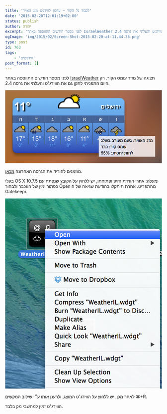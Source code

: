 ```yaml
---
title: 'לכבוד גל הקור – עדכון לווידג׳ט מזג האויר'
date: '2015-02-20T12:01:19+02:00'
status: publish
author: יהודה
excerpt: 'לפני מספר חודשים התווספה באתר IsraelWeather תצוגה של מדד עומס הקור. רק היום התפניתי לתקן גם את הווידג׳ט והעלתי את גרסה 2.4'
ogImage: 'img/2015/02/Screen-Shot-2015-02-20-at-11.44.35.png'
type: post
id: 763
tags:
    - 'ווידג׳טים'
post_format: []
---
```

לפני מספר חודשים התווספה באתר [IsraelWeather](http://www.israelweather.co.il/) תצוגה של מדד עומס הקור. רק היום התפניתי לתקן גם את הווידג׳ט והעלתי את גרסה 2.4.

![ווידג׳ט מזג האויר](/img/2015/02/Screen-Shot-2015-02-20-at-11.44.35.png)

מוזמנים להוריד את הגרסה האחרונה [מכאן](http://yehudab.com/widgets/WeatherIL-2d4.zip).

בעלי OS X 10.7.5 ומעלה: אחרי הורדת הזיפ ופתיחתו, יש ללחוץ על הקובץ שנפתח עם כפתור ימין של העכבר ולבחור Open מהתפריט. אחרת תיתקלו בהודעת שגיאה של ה Gatekeepr.

![איך לפתוח את הקובץ](/img/2015/02/contextMenu.png)

לאחר מכן, יש ללחוץ על הווידג׳ט המוצג, ולרענן אותו ע״י שילוב המקשים ⌘+R.

הווידג׳ט זמין למחשבי מק בלבד.
